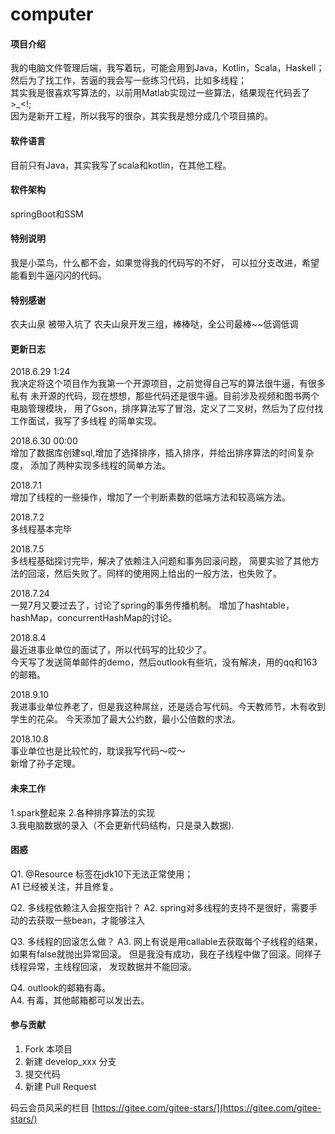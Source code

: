 # computer

#### 项目介绍
我的电脑文件管理后端，我写着玩，可能会用到Java，Kotlin，Scala，Haskell；   
然后为了找工作，苦逼的我会写一些练习代码，比如多线程；   
其实我是很喜欢写算法的，以前用Matlab实现过一些算法，结果现在代码丢了>_<!;   
因为是新开工程，所以我写的很杂，其实我是想分成几个项目搞的。   

#### 软件语言
目前只有Java，其实我写了scala和kotlin，在其他工程。

#### 软件架构
springBoot和SSM 

#### 特别说明
我是小菜鸟，什么都不会，如果觉得我的代码写的不好，
可以拉分支改进，希望能看到牛逼闪闪的代码。

#### 特别感谢
农夫山泉 被带入坑了
农夫山泉开发三组，棒棒哒，全公司最棒~~低调低调

#### 更新日志
2018.6.29  1:24  
我决定将这个项目作为我第一个开源项目，之前觉得自己写的算法很牛逼，有很多私有
未开源的代码，现在想想，那些代码还是很牛逼。目前涉及视频和图书两个电脑管理模块，
用了Gson，排序算法写了冒泡，定义了二叉树，然后为了应付找工作面试，我写了多线程
的简单实现。
          
2018.6.30 00:00   
增加了数据库创建sql,增加了选择排序，插入排序，并给出排序算法的时间复杂度，
添加了两种实现多线程的简单方法。 

2018.7.1  
增加了线程的一些操作，增加了一个判断素数的低端方法和较高端方法。

2018.7.2   
多线程基本完毕

2018.7.5   
多线程基础探讨完毕，解决了依赖注入问题和事务回滚问题，
简要实验了其他方法的回滚，然后失败了。同样的使用网上给出的一般方法，也失败了。

2018.7.24   
一晃7月又要过去了，讨论了spring的事务传播机制。
增加了hashtable，hashMap，concurrentHashMap的讨论。

2018.8.4    
最近进事业单位的面试了，所以代码写的比较少了。   
今天写了发送简单邮件的demo，然后outlook有些坑，没有解决，用的qq和163的邮箱。

2018.9.10   
我进事业单位养老了，但是我这种屌丝，还是适合写代码。今天教师节，木有收到学生的花朵。
今天添加了最大公约数，最小公倍数的求法。

2018.10.8  
事业单位也是比较忙的，耽误我写代码～哎～   
新增了孙子定理。

#### 未来工作  
1.spark整起来
2.各种排序算法的实现     
3.我电脑数据的录入（不会更新代码结构，只是录入数据).

#### 困惑
Q1. @Resource 标签在jdk10下无法正常使用；  
A1  已经被关注，并且修复。

Q2. 多线程依赖注入会报空指针？
A2. spring对多线程的支持不是很好，需要手动的去获取一些bean，才能够注入

Q3. 多线程的回滚怎么做？
A3. 网上有说是用callable去获取每个子线程的结果，如果有false就抛出异常回滚。
    但是我没有成功，我在子线程中做了回滚。同样子线程异常，主线程回滚，
    发现数据并不能回滚。
    
Q4. outlook的邮箱有毒。   
A4. 有毒，其他邮箱都可以发出去。

#### 参与贡献

1. Fork 本项目
2. 新建 develop_xxx 分支
3. 提交代码
4. 新建 Pull Request

码云会员风采的栏目 [https://gitee.com/gitee-stars/](https://gitee.com/gitee-stars/)
